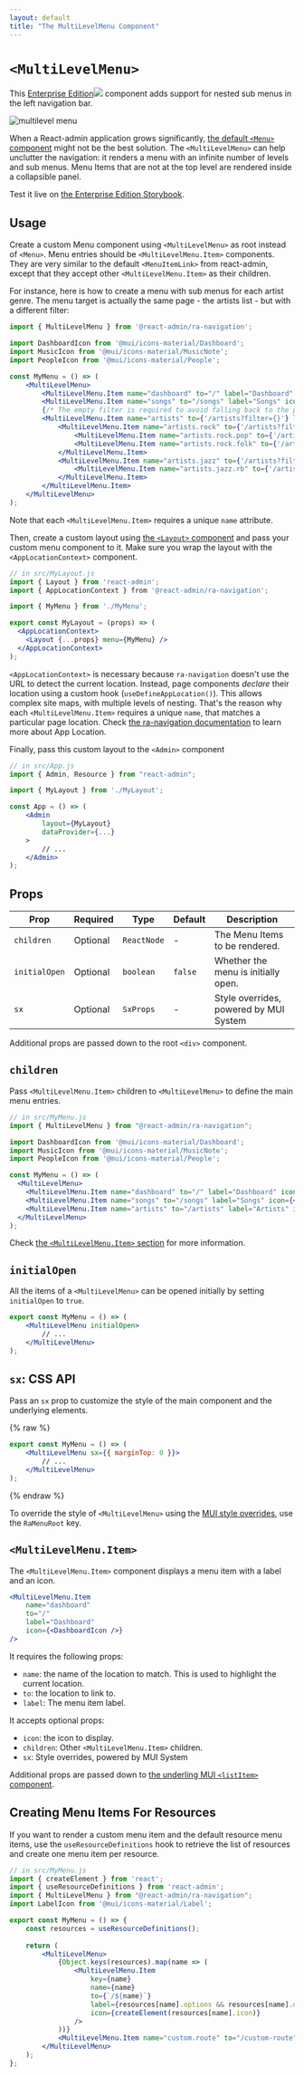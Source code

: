 ```yaml
---
layout: default
title: "The MultiLevelMenu Component"
---
```


# `<MultiLevelMenu>`

This [Enterprise Edition](https://marmelab.com/ra-enterprise)<img class="icon" src="./img/premium.svg" /> component adds support for nested sub menus in the left navigation bar. 

![multilevel menu](https://marmelab.com/ra-enterprise/modules/assets/ra-multilevelmenu-item.gif)

When a React-admin application grows significantly, [the default `<Menu>` component](./Menu.md) might not be the best solution. The `<MultiLevelMenu>` can help unclutter the navigation: it renders a menu with an infinite number of levels and sub menus. Menu Items that are not at the top level are rendered inside a collapsible panel.

Test it live on [the Enterprise Edition Storybook](https://storybook.ra-enterprise.marmelab.com/?path=/story/ra-navigation-multilevelmenu--with-icons).

## Usage

Create a custom Menu component using `<MultiLevelMenu>` as root instead of `<Menu>`. Menu entries should be `<MultiLevelMenu.Item>` components. They are very similar to the default `<MenuItemLink>` from react-admin, except that they accept other `<MultiLevelMenu.Item>` as their children.

For instance, here is how to create a menu with sub menus for each artist genre. The menu target is actually the same page - the artists list - but with a different filter:

```jsx
import { MultiLevelMenu } from '@react-admin/ra-navigation';

import DashboardIcon from '@mui/icons-material/Dashboard';
import MusicIcon from '@mui/icons-material/MusicNote';
import PeopleIcon from '@mui/icons-material/People';

const MyMenu = () => (
    <MultiLevelMenu>
        <MultiLevelMenu.Item name="dashboard" to="/" label="Dashboard" icon={<DashboardIcon />} />
        <MultiLevelMenu.Item name="songs" to="/songs" label="Songs" icon={<MusicIcon />}  />
        {/* The empty filter is required to avoid falling back to the previously set filter */}
        <MultiLevelMenu.Item name="artists" to={'/artists?filter={}'} label="Artists" icon={<PeopleIcon />}>
            <MultiLevelMenu.Item name="artists.rock" to={'/artists?filter={"type":"Rock"}'} label="Rock">
                <MultiLevelMenu.Item name="artists.rock.pop" to={'/artists?filter={"type":"Pop Rock"}'} label="Pop Rock" />
                <MultiLevelMenu.Item name="artists.rock.folk" to={'/artists?filter={"type":"Folk Rock"}'} label="Folk Rock" />
            </MultiLevelMenu.Item>
            <MultiLevelMenu.Item name="artists.jazz" to={'/artists?filter={"type":"Jazz"}'} label="Jazz">
                <MultiLevelMenu.Item name="artists.jazz.rb" to={'/artists?filter={"type":"RB"}'} label="R&B" />
            </MultiLevelMenu.Item>
        </MultiLevelMenu.Item>
    </MultiLevelMenu>
);
```

Note that each `<MultiLevelMenu.Item>` requires a unique `name` attribute.

Then, create a custom layout using [the `<Layout>` component](./Layout.md) and pass your custom menu component to it. Make sure you wrap the layout with the `<AppLocationContext>` component. 

```jsx
// in src/MyLayout.js
import { Layout } from 'react-admin';
import { AppLocationContext } from '@react-admin/ra-navigation';

import { MyMenu } from './MyMenu';

export const MyLayout = (props) => (
  <AppLocationContext>
    <Layout {...props} menu={MyMenu} />
  </AppLocationContext>
);
```

`<AppLocationContext>` is necessary because `ra-navigation` doesn't use the URL to detect the current location. Instead, page components *declare* their location using a custom hook (`useDefineAppLocation()`). This allows complex site maps, with multiple levels of nesting. That's the reason why each `<MultiLevelMenu.Item>` requires a unique `name`, that matches a particular page location. Check [the ra-navigation documentation](https://marmelab.com/ra-enterprise/modules/ra-navigation) to learn more about App Location. 

Finally, pass this custom layout to the `<Admin>` component

```jsx
// in src/App.js
import { Admin, Resource } from "react-admin";

import { MyLayout } from './MyLayout';

const App = () => (
    <Admin
        layout={MyLayout}
        dataProvider={...}
    >
        // ...
    </Admin>
);
```

## Props

| Prop          | Required | Type        | Default  | Description                            |
| ------------- | -------- | ----------- | -------- | -------------------------------------- |
| `children`    | Optional | `ReactNode` | -        | The Menu Items  to be rendered.        |
| `initialOpen` | Optional | `boolean`   | `false`  | Whether the menu is initially open.    |
| `sx`          | Optional | `SxProps`   | -        | Style overrides, powered by MUI System |

Additional props are passed down to the root `<div>` component.

## `children`

Pass `<MultiLevelMenu.Item>` children to `<MultiLevelMenu>` to define the main menu entries.

```jsx
// in src/MyMenu.js
import { MultiLevelMenu } from "@react-admin/ra-navigation";

import DashboardIcon from '@mui/icons-material/Dashboard';
import MusicIcon from '@mui/icons-material/MusicNote';
import PeopleIcon from '@mui/icons-material/People';

const MyMenu = () => (
  <MultiLevelMenu>
    <MultiLevelMenu.Item name="dashboard" to="/" label="Dashboard" icon={<DashboardIcon />} />
    <MultiLevelMenu.Item name="songs" to="/songs" label="Songs" icon={<MusicIcon />}  />
    <MultiLevelMenu.Item name="artists" to="/artists" label="Artists" icon={<PeopleIcon />} />
  </MultiLevelMenu>
);
```

Check [the `<MultiLevelMenu.Item>` section](#multilevelmenuitem) for more information.

## `initialOpen`

All the items of a `<MultiLevelMenu>` can be opened initially by setting `initialOpen` to `true`.

```jsx
export const MyMenu = () => (
    <MultiLevelMenu initialOpen>
        // ...
    </MultiLevelMenu>
);
```

## `sx`: CSS API

Pass an `sx` prop to customize the style of the main component and the underlying elements.

{% raw %}
```jsx
export const MyMenu = () => (
    <MultiLevelMenu sx={{ marginTop: 0 }}>
        // ...
    </MultiLevelMenu>
);
```
{% endraw %}

To override the style of `<MultiLevelMenu>` using the [MUI style overrides](https://mui.com/customization/theme-components/), use the `RaMenuRoot` key.

## `<MultiLevelMenu.Item>`

The `<MultiLevelMenu.Item>` component displays a menu item with a label and an icon.

```jsx
<MultiLevelMenu.Item 
    name="dashboard"
    to="/"
    label="Dashboard"
    icon={<DashboardIcon />}
/>
```

It requires the following props:

- `name`: the name of the location to match. This is used to highlight the current location.
- `to`: the location to link to.
- `label`: The menu item label.

It accepts optional props:

- `icon`: the icon to display.
- `children`: Other `<MultiLevelMenu.Item>` children.
- `sx`: Style overrides, powered by MUI System

Additional props are passed down to [the underling MUI `<listItem>` component](https://mui.com/api/list-item/#listitem-api).

## Creating Menu Items For Resources

If you want to render a custom menu item and the default resource menu items, use the `useResourceDefinitions` hook to retrieve the list of resources and create one menu item per resource.

```jsx
// in src/MyMenu.js
import { createElement } from 'react';
import { useResourceDefinitions } from 'react-admin';
import { MultiLevelMenu } from "@react-admin/ra-navigation";
import LabelIcon from '@mui/icons-material/Label';

export const MyMenu = () => {
    const resources = useResourceDefinitions();
    
    return (
        <MultiLevelMenu>
            {Object.keys(resources).map(name => (
                <MultiLevelMenu.Item
                    key={name}
                    name={name}
                    to={`/${name}`}
                    label={resources[name].options && resources[name].options.label || name}
                    icon={createElement(resources[name].icon)}
                />
            ))}
            <MultiLevelMenu.Item name="custom.route" to="/custom-route" label="Miscellaneous" icon={<LabelIcon />} />
        </MultiLevelMenu>
    );
};
```
